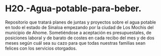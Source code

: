 # H2O.-Agua-potable-para-beber.
Repositorio que tratará planes de juntas y proyectos sobre el agua potable en todo el estado de Sinaloa empezando por la ciudad de Los Mochis del municipio de Ahome.  Sometiéndose a  aceptación es presupuestales, de posiciones laboral y de barato de costes en cada recibo del mes y de dos meses según cuál sea su cazo para que todas nuestras familias sean felices con los servicios otorgados.
